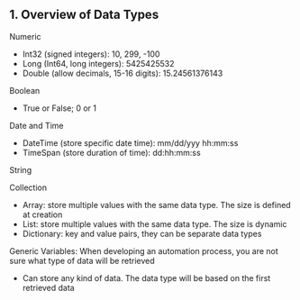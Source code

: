 ## 1. Overview of Data Types
Numeric
- Int32 (signed integers): 10, 299, -100
- Long (Int64, long integers): 5425425532
- Double (allow decimals, 15-16 digits): 15.24561376143

Boolean
- True or False; 0 or 1

Date and Time
- DateTime (store specific date time): mm/dd/yyy hh:mm:ss
- TimeSpan (store duration of time): dd:hh:mm:ss

String

Collection
- Array: store multiple values with the same data type. The size is defined at creation
- List: store multiple values with the same data type. The size is dynamic
- Dictionary: key and value pairs, they can be separate data types

Generic Variables:
When developing an automation process, you are not sure what type of data will be retrieved
- Can store any kind of data. The data type will be based on the first retrieved data 
